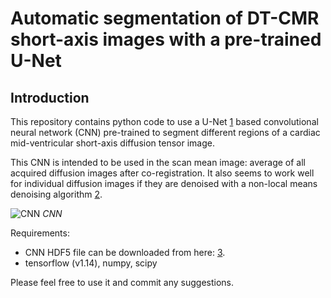 # Automatic segmentation of DT-CMR short-axis images with a pre-trained U-Net

## Introduction

This repository contains python code to use a U-Net [1] based convolutional neural network (CNN) pre-trained to segment different regions of a cardiac mid-ventricular short-axis diffusion tensor image.

This CNN is intended to be used in the scan mean image: average of all acquired diffusion images after co-registration. It also seems to work well for individual diffusion images if they are denoised with a non-local means denoising algorithm [2].

![CNN][figure_01]
*CNN*

Requirements:

- CNN HDF5 file can be downloaded from here: [3].
- tensorflow (v1.14), numpy, scipy

Please feel free to use it and commit any suggestions.

[1]: https://en.wikipedia.org/wiki/U-Net
[2]: https://en.wikipedia.org/wiki/Non-local_means
[3]: https://imperialcollegelondon.box.com/s/kyskr9fuo6z81ecvpncauq7xmhxtfkil

[figure_01]: https://github.com/ImperialCollegeLondon/DT_CMR_short_axis_conv_net/blob/master/figure_01.png
